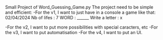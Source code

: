 Small Project of Word_Guessing_Game.py
  The project need to be simple and efficient:
  -For the v1, I want to just have in a console a game like that: 02/04/2024 
          Nb of lifes : 7
          WORD : ______
          Write a letter :  x

  -For the v2, I want to put more possibilities with special caracters, etc
  -For the v3, I want to put automatisation 
  -For the v4, I want to put an UI.

